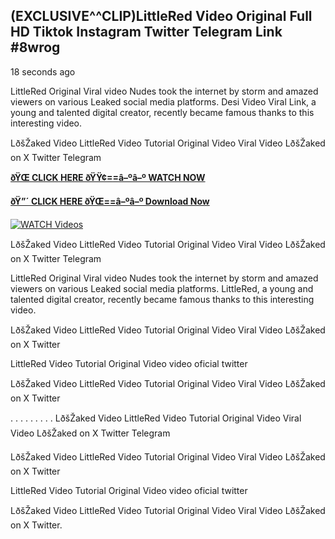 ## (EXCLUSIVE^^CLIP)LittleRed Video Original Full HD Tiktok Instagram Twitter Telegram Link #8wrog

18 seconds ago

LittleRed Original Viral video Nudes took the internet by storm and amazed viewers on various Leaked social media platforms. Desi Video Viral Link, a young and talented digital creator, recently became famous thanks to this interesting video.

LðšŽaked Video LittleRed Video Tutorial Original Video Viral Video LðšŽaked on X Twitter Telegram

**[ðŸŒ CLICK HERE ðŸŸ¢==â–ºâ–º WATCH NOW](https://clips-mediaa.blogspot.com/2025/02/video-viral-download.html)**

**[ðŸ”´ CLICK HERE ðŸŒ==â–ºâ–º Download Now](https://clips-mediaa.blogspot.com/2025/02/video-viral-download.html)**

[![WATCH Videos](https://i.imgur.com/dJHk4Zq.gif)](https://clips-mediaa.blogspot.com/2025/02/video-viral-download.html)

LðšŽaked Video LittleRed Video Tutorial Original Video Viral Video LðšŽaked on X Twitter Telegram

LittleRed Original Viral video Nudes took the internet by storm and amazed viewers on various Leaked social media platforms. LittleRed, a young and talented digital creator, recently became famous thanks to this interesting video.

LðšŽaked Video LittleRed Video Tutorial Original Video Viral Video LðšŽaked on X Twitter

LittleRed Video Tutorial Original Video video oficial twitter

LðšŽaked Video LittleRed Video Tutorial Original Video Viral Video LðšŽaked on X Twitter

. . . . . . . . . LðšŽaked Video LittleRed Video Tutorial Original Video Viral Video LðšŽaked on X Twitter Telegram

LðšŽaked Video LittleRed Video Tutorial Original Video Viral Video LðšŽaked on X Twitter

LittleRed Video Tutorial Original Video video oficial twitter

LðšŽaked Video LittleRed Video Tutorial Original Video Viral Video LðšŽaked on X Twitter.